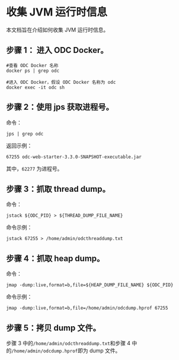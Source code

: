 收集 JVM 运行时信息 
=================================

本文档旨在介绍如何收集 JVM 运行时信息。

**步骤 1：** 进入 ODC Docker。 
-----------------------------------------

```shell
#查看 ODC Docker 名称
docker ps | grep odc

#进入 ODC Docker，假设 ODC Docker 名称为 odc
docker exec -it odc sh
```



**步骤 2：使用 jps 获取进程号。** 
---------------------------------------

命令：

```shell
jps | grep odc
```

返回示例：

```shell
67255 odc-web-starter-3.3.0-SNAPSHOT-executable.jar
```


其中，`62277` 为进程号。

**步骤 3：抓取 thread dump。** 
-----------------------------------------

命令：

```shell
jstack ${ODC_PID} > ${THREAD_DUMP_FILE_NAME}
```


命令示例：

```shell
jstack 67255 > /home/admin/odcthreaddump.txt
```


**步骤 4：抓取 heap dump。** 
---------------------------------------

命令：

```shell
jmap -dump:live,format=b,file=${HEAP_DUMP_FILE_NAME} ${ODC_PID}
```


命令示例：

```shell
jmap -dump:live,format=b,file=/home/admin/odcdump.hprof 67255
```


**步骤 5：拷贝 dump 文件。** 
-------------------------------------

步骤 3 中的`/home/admin/odcthreaddump.txt`和步骤 4 中的`/home/admin/odcdump.hprof`即为 dump 文件。
